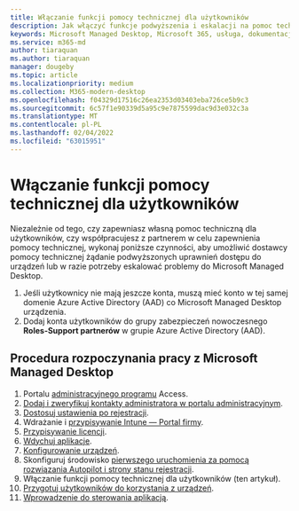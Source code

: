 ```yaml
---
title: Włączanie funkcji pomocy technicznej dla użytkowników
description: Jak włączyć funkcje podwyższenia i eskalacji na pomoc techniczną dla użytkowników
keywords: Microsoft Managed Desktop, Microsoft 365, usługa, dokumentacja
ms.service: m365-md
author: tiaraquan
ms.author: tiaraquan
manager: dougeby
ms.topic: article
ms.localizationpriority: medium
ms.collection: M365-modern-desktop
ms.openlocfilehash: f04329d17516c26ea2353d03403eba726ce5b9c3
ms.sourcegitcommit: 6c57f1e90339d5a95c9e7875599dac9d3e032c3a
ms.translationtype: MT
ms.contentlocale: pl-PL
ms.lasthandoff: 02/04/2022
ms.locfileid: "63015951"
---
```

# <a name="enable-user-support-features"></a>Włączanie funkcji pomocy technicznej dla użytkowników

Niezależnie od tego, czy zapewniasz własną pomoc techniczną dla użytkowników, czy współpracujesz z partnerem w celu zapewnienia pomocy technicznej, wykonaj poniższe czynności, aby umożliwić dostawcy pomocy technicznej żądanie podwyższonych uprawnień dostępu do urządzeń lub w razie potrzeby eskalować problemy do Microsoft Managed Desktop.

1. Jeśli użytkownicy nie mają jeszcze konta, muszą mieć konto w tej samej domenie Azure Active Directory (AAD) co Microsoft Managed Desktop urządzenia.
1. Dodaj konta użytkowników do grupy zabezpieczeń nowoczesnego **Roles-Support partnerów** w grupie Azure Active Directory (AAD).

<!--when available, add link to downloadable articles at DLC-->

## <a name="steps-to-get-started-with-microsoft-managed-desktop"></a>Procedura rozpoczynania pracy z Microsoft Managed Desktop

1. Portalu [administracyjnego programu](access-admin-portal.md) Access.
1. [Dodaj i zweryfikuj kontakty administratora w portalu administracyjnym](add-admin-contacts.md).
1. [Dostosuj ustawienia po rejestracji](conditional-access.md).
1. Wdrażanie i [przypisywanie Intune — Portal firmy](company-portal.md).
1. [Przypisywanie licencji](assign-licenses.md).
1. [Wdychuj aplikacje](deploy-apps.md).
1. [Konfigurowanie urządzeń](set-up-devices.md).
1. Skonfiguruj środowisko [pierwszego uruchomienia za pomocą rozwiązania Autopilot i strony stanu rejestracji](esp-first-run.md).
1. Włączanie funkcji pomocy technicznej dla użytkowników (ten artykuł).
1. [Przygotuj użytkowników do korzystania z urządzeń](get-started-devices.md).
1. [Wprowadzenie do sterowania aplikacją](get-started-app-control.md).
